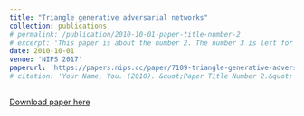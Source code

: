 ```yaml
---
title: "Triangle generative adversarial networks"
collection: publications
# permalink: /publication/2010-10-01-paper-title-number-2
# excerpt: 'This paper is about the number 2. The number 3 is left for future work.'
date: 2010-10-01
venue: 'NIPS 2017'
paperurl: 'https://papers.nips.cc/paper/7109-triangle-generative-adversarial-networks.pdf'
# citation: 'Your Name, You. (2010). &quot;Paper Title Number 2.&quot; <i>Journal 1</i>. 1(2).'
---
```



[Download paper here](https://papers.nips.cc/paper/7109-triangle-generative-adversarial-networks.pdf)
